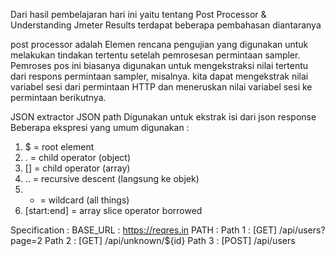 Dari hasil pembelajaran hari ini yaitu tentang  Post Processor & Understanding Jmeter Results terdapat beberapa pembahasan diantaranya

post processor adalah Elemen rencana pengujian yang digunakan untuk melakukan tindakan tertentu setelah pemrosesan permintaan sampler. Pemroses pos ini biasanya digunakan untuk mengekstraksi nilai tertentu dari respons permintaan sampler, misalnya. kita dapat mengekstrak nilai variabel sesi dari permintaan HTTP dan meneruskan nilai variabel sesi ke permintaan berikutnya.

JSON extractor
JSON path
Digunakan untuk ekstrak isi dari json response
Beberapa ekspresi yang umum digunakan :
1. $ = root element
2. . = child operator (object)
3. [] = child operator (array)
4. .. = recursive descent (langsung ke objek)
5. * = wildcard (all things)
6. [start:end] = array slice operator borrowed

Specification :
BASE_URL : https://reqres.in
PATH : 
Path 1 : [GET] /api/users?page=2
Path 2 : [GET] /api/unknown/${id}
Path 3 : [POST] /api/users

